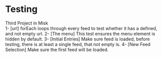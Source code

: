 # Testing
Third Project in Misk <br> 1- [url] forEach loops through every feed to test whether it has a defined, and not empty url. 2- [The menu] This test ensures the menu element is hidden by default. 3- [Initial Entries] Make sure feed is loaded, before testing, there is at least a single feed, that not empty is. 4- [New Feed Selection] Make sure the first feed will be loaded.  
